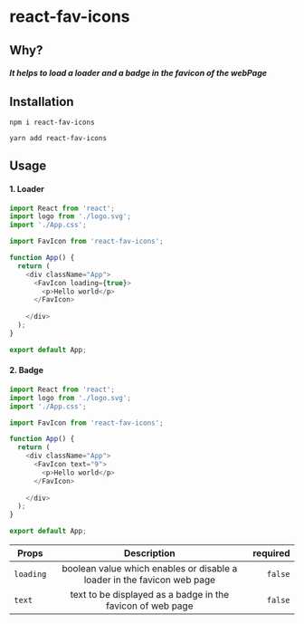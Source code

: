 # react-fav-icons

## Why?
##### It helps to load a loader and a badge in the favicon of the webPage

## Installation
`npm i react-fav-icons`

`yarn add react-fav-icons`

## Usage

#### 1. Loader

```javascript
import React from 'react';
import logo from './logo.svg';
import './App.css';

import FavIcon from 'react-fav-icons';

function App() {
  return (
    <div className="App">
      <FavIcon loading={true}>
        <p>Hello world</p>
      </FavIcon>
    
    </div>
  );
}

export default App;

```

#### 2. Badge

```javascript
import React from 'react';
import logo from './logo.svg';
import './App.css';

import FavIcon from 'react-fav-icons';

function App() {
  return (
    <div className="App">
      <FavIcon text="9">
        <p>Hello world</p>
      </FavIcon>
    
    </div>
  );
}

export default App;

```

 
| Props       | Description           | required  |
| ------------- |:-------------:| -----:|
| `loading`     | boolean value  which enables or disable a loader in the favicon web page| `false` |
| `text`     | text to be displayed as a badge in the favicon of web page | `false` |